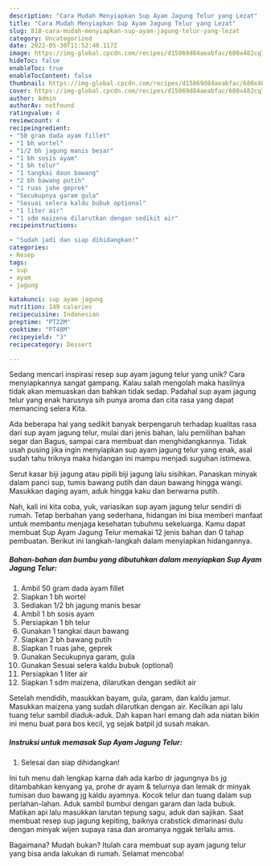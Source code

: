 ```yaml
---
description: "Cara Mudah Menyiapkan Sup Ayam Jagung Telur yang Lezat"
title: "Cara Mudah Menyiapkan Sup Ayam Jagung Telur yang Lezat"
slug: 818-cara-mudah-menyiapkan-sup-ayam-jagung-telur-yang-lezat
category: Uncategorized
date: 2022-05-30T11:52:40.117Z
image: https://img-global.cpcdn.com/recipes/d15869d84aeabfac/680x482cq70/sup-ayam-jagung-telur-foto-resep-utama.jpg
hideToc: false
enableToc: true
enableTocContent: false
thumbnail: https://img-global.cpcdn.com/recipes/d15869d84aeabfac/680x482cq70/sup-ayam-jagung-telur-foto-resep-utama.jpg
cover: https://img-global.cpcdn.com/recipes/d15869d84aeabfac/680x482cq70/sup-ayam-jagung-telur-foto-resep-utama.jpg
author: Admin
authorAv: notfound
ratingvalue: 4
reviewcount: 4
recipeingredient:
- "50 gram dada ayam fillet"
- "1 bh wortel"
- "1/2 bh jagung manis besar"
- "1 bh sosis ayam"
- "1 bh telur"
- "1 tangkai daun bawang"
- "2 bh bawang putih"
- "1 ruas jahe geprek"
- "Secukupnya garam gula"
- "Sesuai selera kaldu bubuk optional"
- "1 liter air"
- "1 sdm maizena dilarutkan dengan sedikit air"
recipeinstructions:

- "Sudah jadi dan siap dihidangkan!"
categories:
- Resep
tags:
- sup
- ayam
- jagung

katakunci: sup ayam jagung 
nutrition: 149 calories
recipecuisine: Indonesian
preptime: "PT22M"
cooktime: "PT48M"
recipeyield: "3"
recipecategory: Dessert

---
```





Sedang mencari inspirasi resep sup ayam jagung telur yang unik? Cara menyiapkannya sangat gampang. Kalau salah mengolah maka hasilnya tidak akan memuaskan dan bahkan tidak sedap. Padahal sup ayam jagung telur yang enak harusnya sih punya aroma dan cita rasa yang dapat memancing selera Kita.





Ada beberapa hal yang sedikit banyak berpengaruh terhadap kualitas rasa dari sup ayam jagung telur, mulai dari jenis bahan, lalu pemilihan bahan segar dan Bagus, sampai cara membuat dan menghidangkannya. Tidak usah pusing jika ingin menyiapkan sup ayam jagung telur yang enak,      asal sudah tahu triknya maka hidangan ini mampu menjadi suguhan istimewa.














Serut kasar biji jagung atau pipili biji jagung lalu sisihkan. Panaskan minyak dalam panci sup, tumis bawang putih dan daun bawang hingga wangi. Masukkan daging ayam, aduk hingga kaku dan berwarna putih.






Nah, kali ini kita coba, yuk, variasikan sup ayam jagung telur sendiri di rumah. Tetap berbahan yang sederhana, hidangan ini bisa memberi manfaat untuk membantu menjaga kesehatan tubuhmu sekeluarga. Kamu dapat membuat Sup Ayam Jagung Telur memakai 12 jenis bahan dan 0 tahap pembuatan. Berikut ini langkah-langkah dalam menyiapkan hidangannya.

<!--inarticleads1-->

##### Bahan-bahan dan bumbu yang dibutuhkan dalam menyiapkan Sup Ayam Jagung Telur:

1. Ambil 50 gram dada ayam fillet
1. Siapkan 1 bh wortel
1. Sediakan 1/2 bh jagung manis besar
1. Ambil 1 bh sosis ayam
1. Persiapkan 1 bh telur
1. Gunakan 1 tangkai daun bawang
1. Siapkan 2 bh bawang putih
1. Siapkan 1 ruas jahe, geprek
1. Gunakan Secukupnya garam, gula
1. Gunakan Sesuai selera kaldu bubuk (optional)
1. Persiapkan 1 liter air
1. Siapkan 1 sdm maizena, dilarutkan dengan sedikit air


Setelah mendidih, masukkan bayam, gula, garam, dan kaldu jamur. Masukkan maizena yang sudah dilarutkan dengan air. Kecilkan api lalu tuang telur sambil diaduk-aduk. Dah kapan hari emang dah ada niatan bikin ini menu buat para bos kecil, yg sejak batpil jd susah makan. 

<!--inarticleads2-->

##### Instruksi untuk memasak Sup Ayam Jagung Telur:


1. Selesai dan siap dihidangkan!

Ini tuh menu dah lengkap karna dah ada karbo dr jagungnya bs jg ditambahkan kenyang ya, prohe dr ayam &amp; telurnya dan lemak dr minyak tumisan duo bawang jg kaldu ayamnya. Kocok telur dan tuang dalam sup perlahan-lahan. Aduk sambil bumbui dengan garam dan lada bubuk. Matikan api lalu masukkan larutan tepung sagu, aduk dan sajikan. Saat membuat resep sup jagung kepiting, baiknya crabstick dimarinasi dulu dengan minyak wijen supaya rasa dan aromanya nggak terlalu amis. 

Bagaimana? Mudah bukan? Itulah cara membuat sup ayam jagung telur yang bisa anda lakukan di rumah. Selamat mencoba!

